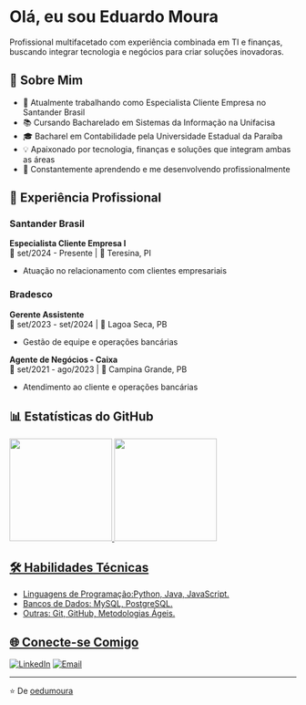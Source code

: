 



### 


# Olá, eu sou Eduardo Moura 

Profissional multifacetado com experiência combinada em TI e finanças, buscando integrar tecnologia e negócios para criar soluções inovadoras.

## 🚀 Sobre Mim

- 💼 Atualmente trabalhando como Especialista Cliente Empresa no Santander Brasil
- 📚 Cursando Bacharelado em Sistemas da Informação na Unifacisa
- 🎓 Bacharel em Contabilidade pela Universidade Estadual da Paraíba
- 💡 Apaixonado por tecnologia, finanças e soluções que integram ambas as áreas
- 🌱 Constantemente aprendendo e me desenvolvendo profissionalmente

## 💼 Experiência Profissional

### Santander Brasil
**Especialista Cliente Empresa I**  
📅 set/2024 - Presente | 🏢 Teresina, PI  
- Atuação no relacionamento com clientes empresariais

### Bradesco
**Gerente Assistente**  
📅 set/2023 - set/2024 | 🏢 Lagoa Seca, PB  
- Gestão de equipe e operações bancárias

**Agente de Negócios - Caixa**  
📅 set/2021 - ago/2023 | 🏢 Campina Grande, PB  
- Atendimento ao cliente e operações bancárias

## 📊 Estatísticas do GitHub

<div>
<a href="https://github.com/seu-usuário-aqui">
<img loading="lazy" height="180em" src="https://github-readme-stats.vercel.app/api/top-langs/?username=oedumoura&layout=compact&langs_count=7&theme=dracula"/>
<img loading="lazy" height="180em" src="https://github-readme-stats.vercel.app/api?username=oedumoura&show_icons=true&theme=dracula&include_all_commits=true&count_private=true"/>
</div>

## 🛠 Habilidades Técnicas

- Linguagens de Programação:Python, Java, JavaScript.
- Bancos de Dados: MySQL, PostgreSQL.
- Outras: Git, GitHub, Metodologias Ágeis.

## 🌐 Conecte-se Comigo

[![LinkedIn](https://img.shields.io/badge/LinkedIn-0077B5?style=for-the-badge&logo=linkedin&logoColor=white)](https://www.linkedin.com/in/eduardormoura)
[![Email](https://img.shields.io/badge/Gmail-D14836?style=for-the-badge&logo=gmail&logoColor=white)](mailto:edurdmoura@gmail.com)

---

⭐️ De [oedumoura](https://github.com/oedumoura)
